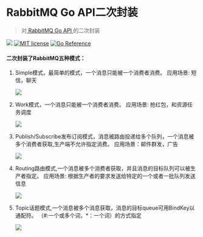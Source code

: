 # RabbitMQ Go API二次封装

> 对[ RabbitMQ Go API ](https://github.com/streadway/amqp) 的二次封装

[![](https://img.shields.io/badge/RabbitMQ-API-blue)](https://github.com/streadway/amqp)
[![MIT license](https://img.shields.io/badge/license-MIT-brightgreen.svg)](https://opensource.org/licenses/MIT)
[![Go Reference](https://pkg.go.dev/badge/github.com/ormissia/go-rabbitmq.svg)](https://pkg.go.dev/github.com/ormissia/go-rabbitmq)

#### 二次封装了RabbitMQ五种模式：
1. Simple模式，最简单的模式，一个消息只能被一个消费者消费。 
   应用场景: 短信，聊天
   
   ![](https://ormissia-blog.oss-cn-qingdao.aliyuncs.com/image-hosting/RabbitMQ%E7%AE%80%E5%8D%95%E6%A8%A1%E5%BC%8F.png)
   
2. Work模式，一个消息只能被一个消费者消费。 
   应用场景: 抢红包，和资源任务调度
   
   ![](https://ormissia-blog.oss-cn-qingdao.aliyuncs.com/image-hosting/RabbitMQ%E5%B7%A5%E4%BD%9C%E6%A8%A1%E5%BC%8F.png)
   
3. Publish/Subscribe发布订阅模式，消息被路由投递给多个队列，一个消息被多个消费者获取,生产端不允许指定消费。 
   应用场景：邮件群发，广告
   
   ![](https://ormissia-blog.oss-cn-qingdao.aliyuncs.com/image-hosting/RabbitMQ%E5%8F%91%E5%B8%83%E8%AE%A2%E9%98%85%E6%A8%A1%E5%BC%8F.png)
   
4. Routing路由模式,一个消息被多个消费者获取，并且消息的目标队列可以被生产者指定。 
   应用场景: 根据生产者的要求发送给特定的一个或者一批队列发送信息
   
   ![](https://ormissia-blog.oss-cn-qingdao.aliyuncs.com/image-hosting/RabbitMQ%E8%B7%AF%E7%94%B1%E6%A8%A1%E5%BC%8F.png)
   
5. Topic话题模式,一个消息被多个消息获取，消息的目标queue可用BindKey以通配符。 
   （#:一个或多个词，*：一个词）的方式指定
   
   ![](https://ormissia-blog.oss-cn-qingdao.aliyuncs.com/image-hosting/RabbitMQ%E8%AF%9D%E9%A2%98%E6%A8%A1%E5%BC%8F.png)